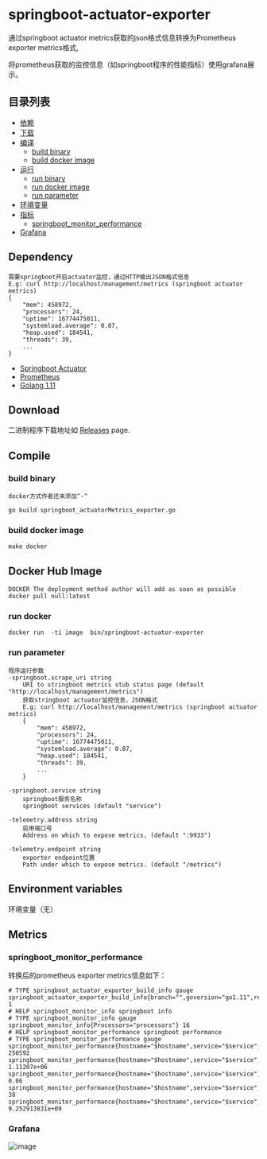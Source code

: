 # springboot-actuator-exporter

通过springboot actuator metrics获取的json格式信息转换为Prometheus exporter metrics格式,

将prometheus获取的监控信息（如springboot程序的性能指标）使用grafana展示。


## 目录列表
* [依赖](#dependency)
* [下载](#download)
* [编译](#compile)
  * [build binary](#build-binary)
  * [build docker image](#build-docker-image)
* [运行](#run)
  * [run binary](#run-binary)
  * [run docker image](#run-docker-image)
  * [run parameter](#run-parameter)
* [环境变量](#environment-variables)
* [指标](#metrics)
  * [springboot_monitor_performance](#springboot_monitor_performance)
* [Grafana](#grafana)



## Dependency

```text
需要springboot开启actuator监控，通过HTTP输出JSON格式信息
E.g: curl http://localhost/management/metrics (springboot actuator metrics)
{
    "mem": 458972,
    "processors": 24,
    "uptime": 16774475011,
    "systemload.average": 0.87,
    "heap.used": 184541,
    "threads": 39,
    ...
} 

```

* [Springboot Actuator](https://docs.spring.io/spring-boot/docs/current/reference/html/production-ready-endpoints.html)
* [Prometheus](https://prometheus.io/)
* [Golang 1.11](https://golang.org/)


## Download

二进制程序下载地址如 [Releases](https://github.com/liyinda/springboot-actuator-exporter/releases) page.

## Compile

### build binary
```text
docker方式作者还未添加^-^
```

``` shell
go build springboot_actuatorMetrics_exporter.go
```
### build docker image
``` shell
make docker
```

## Docker Hub Image
``` shell
DOCKER The deployment method author will add as soon as possible 
docker pull null:latest
```
### run docker
```
docker run  -ti image  bin/springboot-actuator-exporter
```

### run parameter
```shell
程序运行参数
-springboot.scrape_uri string
    URI to stringboot metrics stub status page (default "http://localhost/management/metrics")
    获取stringboot actuator监控信息，JSON格式
    E.g: curl http://localhost/management/metrics (springboot actuator metrics)
    {
        "mem": 458972,
        "processors": 24,
        "uptime": 16774475011,
        "systemload.average": 0.87,
        "heap.used": 184541,
        "threads": 39,
        ...
    } 

-springboot.service string
    springboot服务名称
    springboot services (default "service")

-telemetry.address string
    启用端口号
    Address on which to expose metrics. (default ":9933")

-telemetry.endpoint string
    exporter endpoint位置
    Path under which to expose metrics. (default "/metrics")

```

## Environment variables

环境变量（无）

## Metrics

### springboot_monitor_performance
转换后的prometheus exporter metrics信息如下：

``` 
# TYPE springboot_actuator_exporter_build_info gauge
springboot_actuator_exporter_build_info{branch="",goversion="go1.11",revision="",version=""} 1
# HELP springboot_monitor_info springboot info
# TYPE springboot_monitor_info gauge
springboot_monitor_info{Processors="processors"} 16
# HELP springboot_monitor_performance springboot performance
# TYPE springboot_monitor_performance gauge
springboot_monitor_performance{hostname="$hostname",service="$service",sys="heap"} 250592
springboot_monitor_performance{hostname="$hostname",service="$service",sys="memory"} 1.11207e+06
springboot_monitor_performance{hostname="$hostname",service="$service",sys="systemload"} 0.06
springboot_monitor_performance{hostname="$hostname",service="$service",sys="threads"} 38
springboot_monitor_performance{hostname="$hostname",service="$service",sys="uptime"} 9.252913831e+09

```

### Grafana

![image](https://github.com/liyinda/springboot-actuator-exporter/blob/master/jpg/grafana.jpg)
